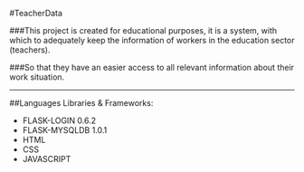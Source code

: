 #TeacherData

###This project is created for educational purposes, it is a system, with which to adequately keep the information of workers in the education sector (teachers).

###So that they have an easier access to all relevant information about their work situation.

***

##Languages Libraries & Frameworks:
- FLASK-LOGIN 0.6.2
- FLASK-MYSQLDB 1.0.1
- HTML
- CSS 
- JAVASCRIPT




  